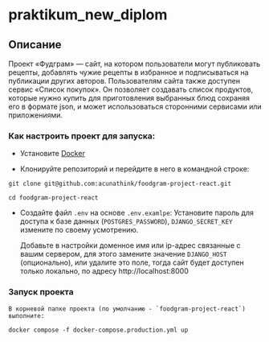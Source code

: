 # praktikum_new_diplom

## Описание
Проект «Фудграм» — сайт, на котором пользователи могут публиковать рецепты, добавлять чужие рецепты в избранное и подписываться на публикации других авторов. Пользователям сайта также доступен сервис «Список покупок». Он позволяет создавать список продуктов, которые нужно купить для приготовления выбранных блюд сохраняя его в формате json, и может использоваться сторонними сервисами или приложениями.


### Как настроить проект для запуска:

- Установите [Docker](https://docs.docker.com/engine/install/)

- Клонируйте репозиторий и перейдите в него в командной строке:
```
git clone git@github.com:acunathink/foodgram-project-react.git

cd foodgram-project-react
```

- Создайте файл `.env` на основе `.env.examlpe`:
  Установите пароль для доступа к базе данных (`POSTGRES_PASSWORD`),
  `DJANGO_SECRET_KEY` измените по своему усмотрению.

  Добавьте в настройки доменное имя или ip-адрес связанные с вашим сервером,
  для этого замените значение `DJANGO_HOST` (опционально),
  или удалите это поле, тогда сайт будет доступен только локально,
  по адресу http://localhost:8000


### Запуск проекта

    В корневой папке проекта (по умолчанию - `foodgram-project-react`) выполните:
```
docker compose -f docker-compose.production.yml up
```
